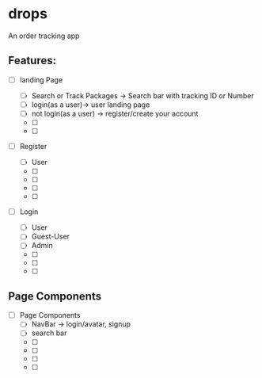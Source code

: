 # drops

An order tracking app

## Features:

- [ ] landing Page

  - [ ] Search or Track Packages -> Search bar with tracking ID or Number
  - [ ] login(as a user)-> user landing page
  - [ ] not login(as a user) -> register/create your account
  - [ ]
  - [ ]

- [ ] Register
  - [ ] User
  - [ ]
  - [ ]
  - [ ]
  - [ ]
- [ ] Login
  - [ ] User
  - [ ] Guest-User
  - [ ] Admin
  - [ ]
  - [ ]
  - [ ]

## Page Components

- [ ] Page Components
  - [ ] NavBar -> login/avatar, signup
  - [ ] search bar
  - [ ]
  - [ ]
  - [ ]
  - [ ]
